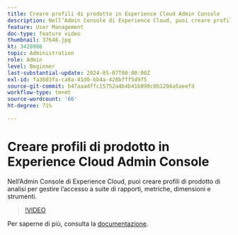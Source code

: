 ```yaml
---
title: Creare profili di prodotto in Experience Cloud Admin Console
description: Nell’Admin Console di Experience Cloud, puoi creare profili di prodotto di analisi per gestire l’accesso a suite di rapporti, metriche, dimensioni e strumenti.
feature: User Management
doc-type: feature video
thumbnail: 37648.jpg
kt: 3428986
topic: Administration
role: Admin
level: Beginner
last-substantial-update: 2024-05-07T00:00:00Z
exl-id: fa3603fa-ca8a-41d0-bb4a-428bfff5d9f5
source-git-commit: b47aaadffc15752a4b4b41b890c0b1204a5aeefd
workflow-type: tm+mt
source-wordcount: '66'
ht-degree: 71%

---
```


# Creare profili di prodotto in Experience Cloud Admin Console

Nell’Admin Console di Experience Cloud, puoi creare profili di prodotto di analisi per gestire l’accesso a suite di rapporti, metriche, dimensioni e strumenti.

>[!VIDEO](https://video.tv.adobe.com/v/3448815/?learn=on&captions=ita)

Per saperne di più, consulta la [documentazione](https://experienceleague.adobe.com/it/docs/analytics/admin/admin-console/permissions/product-profile).
